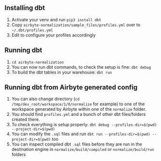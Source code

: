 ## Installing dbt

1. Activate your venv and run `pip3 install dbt`
1. Copy `airbyte-normalization/sample_files/profiles.yml` over to `~/.dbt/profiles.yml`
1. Edit to configure your profiles accordingly

## Running dbt

1. `cd airbyte-normalization`
1. You can now run dbt commands, to check the setup is fine: `dbt debug`
1. To build the dbt tables in your warehouse: `dbt run`

## Running dbt from Airbyte generated config

1. You can also change directory (`cd /tmp/dev_root/workspace/1/0/normalize` for example) to one of
   the workspace generated by Airbyte within one of the `normalize` folder.
1. You should find `profiles.yml` and a bunch of other dbt files/folders created there.
1. To check everything is setup properly: `dbt debug --profiles-dir=$(pwd) --project-dir=$(pwd)`
1. You can modify the `.sql` files and run `dbt run --profiles-dir=$(pwd) --project-dir=$(pwd)` too
1. You can inspect compiled dbt `.sql` files before they are run in the destination engine in
   `normalize/build/compiled` or `normalize/build/run` folders
